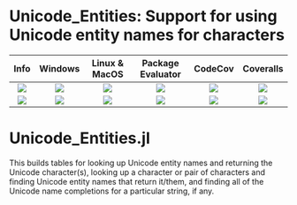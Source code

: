 # Unicode_Entities: Support for using Unicode entity names for characters

| **Info** | **Windows** | **Linux & MacOS** | **Package Evaluator** | **CodeCov** | **Coveralls** |
|:------------------:|:------------------:|:---------------------:|:-----------------:|:---------------------:|:-----------------:|
| [![][license-img]][license-url] | [![][app-s-img]][app-s-url] | [![][travis-s-img]][travis-url] | [![][pkg-s-img]][pkg-s-url] | [![][codecov-img]][codecov-url] | [![][coverall-s-img]][coverall-s-url]
| [![][gitter-img]][gitter-url] | [![][app-m-img]][app-m-url] | [![][travis-m-img]][travis-url] | [![][pkg-m-img]][pkg-m-url] | [![][codecov-img]][codecov-url] | [![][coverall-m-img]][coverall-m-url]

[license-img]:  http://img.shields.io/badge/license-MIT-brightgreen.svg?style=flat
[license-url]:  LICENSE.md

[gitter-img]:   https://badges.gitter.im/Join%20Chat.svg
[gitter-url]:   https://gitter.im/JuliaString/Lobby?utm_source=badge&utm_medium=badge&utm_campaign=pr-badge

[travis-url]:   https://travis-ci.org/JuliaString/Unicode_Entities.jl
[travis-s-img]: https://travis-ci.org/JuliaString/Unicode_Entities.jl.svg
[travis-m-img]: https://travis-ci.org/JuliaString/Unicode_Entities.jl.svg?branch=master

[app-s-url]:    https://ci.appveyor.com/project/ScottPJones/unicode-entities-jl
[app-m-url]:    https://ci.appveyor.com/project/ScottPJones/unicode-entities-jl/branch/master
[app-s-img]:    https://ci.appveyor.com/api/projects/status/c1luci97ry8fxdt7?svg=true
[app-m-img]:    https://ci.appveyor.com/api/projects/status/c1luci97ry8fxdt7/branch/master?svg=true

[pkg-s-url]:    http://pkg.julialang.org/detail/Unicode_Entities
[pkg-m-url]:    http://pkg.julialang.org/detail/Unicode_Entities
[pkg-s-img]:    http://pkg.julialang.org/badges/Unicode_Entities_0.6.svg
[pkg-m-img]:    http://pkg.julialang.org/badges/Unicode_Entities_0.7.svg

[codecov-url]:  https://codecov.io/gh/JuliaString/Unicode_Entities.jl
[codecov-img]:  https://codecov.io/gh/JuliaString/Unicode_Entities.jl/branch/master/graph/badge.svg

[coverall-s-url]: https://coveralls.io/github/JuliaString/Unicode_Entities.jl
[coverall-m-url]: https://coveralls.io/github/JuliaString/Unicode_Entities.jl?branch=master
[coverall-s-img]: https://coveralls.io/repos/github/JuliaString/Unicode_Entities.jl/badge.svg
[coverall-m-img]: https://coveralls.io/repos/github/JuliaString/Unicode_Entities.jl/badge.svg?branch=master

Unicode_Entities.jl
====================================================================

This builds tables for looking up Unicode entity names and returning the Unicode character(s),
looking up a character or pair of characters and finding Unicode entity names that return it/them,
and finding all of the Unicode name completions for a particular string, if any.
